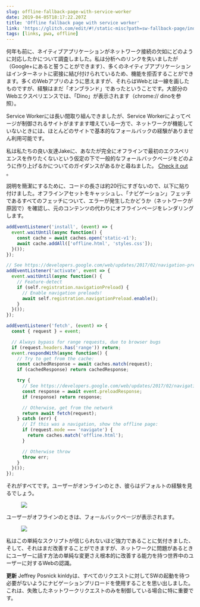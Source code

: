 ```yaml
---
slug: offline-fallback-page-with-service-worker
date: 2019-04-05T18:17:22.207Z
title: 'Offline fallback page with service worker'
link: 'https://glitch.com/edit/#!/static-misc?path=sw-fallback-page/index.html:6:9'
tags: [links, pwa, offline]
---
```

何年も前に、ネイティブアプリケーションがネットワーク接続の欠如にどのように対応したかについて調査しました。私は分析へのリンクを失いましたが（Google+にあると誓うことができます）、多くのネイティブアプリケーションはインターネットに密接に結び付けられているため、機能を拒否することができます。多くのWebアプリのように思えますが、それらはWebとは一線を画したものですが、経験はまだ「オンブランド」であったということです。大部分のWebエクスペリエンスでは、「Dino」が表示されます（chrome:// dinoを参照）。

Service Workerには長い間取り組んできましたが、Service Workerによってページが制御されるサイトがますます増えている一方で、ネットワークが機能していないときには、ほとんどのサイトで基本的なフォールバックの経験がありません利用可能です。

私は私たちの良い友達Jakeに、あなたが完全にオフラインで最初のエクスペリエンスを作りたくないという仮定の下で一般的なフォールバックページをどのように作り上げるかについてのガイダンスがあるかと尋ねました。 [Check it out](https://glitch.com/edit/#!/static-misc?path=sw-fallback-page/sw.js:6:9) 。

説明を簡潔にするために、コードの長さは約20行にすぎないので、以下に貼り付けました。オフラインアセットをキャッシュし、「ナビゲーション」フェッチであるすべてのフェッチについて、エラーが発生したかどうか（ネットワークが原因で）を確認し、元のコンテンツの代わりにオフラインページをレンダリングします。

```JavaScript
addEventListener('install', (event) => {
  event.waitUntil(async function() {
    const cache = await caches.open('static-v1');
    await cache.addAll(['offline.html', 'styles.css']);
  }());
});

// See https://developers.google.com/web/updates/2017/02/navigation-preload#activating_navigation_preload
addEventListener('activate', event => {
  event.waitUntil(async function() {
    // Feature-detect
    if (self.registration.navigationPreload) {
      // Enable navigation preloads!
      await self.registration.navigationPreload.enable();
    }
  }());
});

addEventListener('fetch', (event) => {
  const { request } = event;

  // Always bypass for range requests, due to browser bugs
  if (request.headers.has('range')) return;
  event.respondWith(async function() {
    // Try to get from the cache:
    const cachedResponse = await caches.match(request);
    if (cachedResponse) return cachedResponse;

    try {
      // See https://developers.google.com/web/updates/2017/02/navigation-preload#using_the_preloaded_response
      const response = await event.preloadResponse;
      if (response) return response;

      // Otherwise, get from the network
      return await fetch(request);
    } catch (err) {
      // If this was a navigation, show the offline page:
      if (request.mode === 'navigate') {
        return caches.match('offline.html');
      }

      // Otherwise throw
      throw err;
    }
  }());
});
```

それがすべてです。ユーザーがオンラインのとき、彼らはデフォルトの経験を見るでしょう。

<figure><img src="/images/2019-04-05-offline-fallback-page-with-service-worker-0.jpeg"></figure>

ユーザーがオフラインのときは、フォールバックページが表示されます。

<figure><img src="/images/2019-04-05-offline-fallback-page-with-service-worker-1.jpeg"></figure>

私はこの単純なスクリプトが信じられないほど強力であることに気付きました、そして、それはまだ改善することができますが、ネットワークに問題があるときにユーザーに話す方法の単純な変更さえ根本的に改善する能力を持つ世界中のユーザーに対するWebの認識。

**更新** Jeffrey Posnick kinldyは、すべてのリクエストに対してSWの起動を待つ必要がないようにナビゲーションプリロードを使用することを思い出しました。これは、失敗したネットワークリクエストのみを制御している場合に特に重要です。
